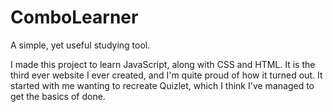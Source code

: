 # ComboLearner
A simple, yet useful studying tool.

I made this project to learn JavaScript, along with CSS and HTML. It is the third ever website I ever created, and I'm quite proud of how it turned out. It started with
me wanting to recreate Quizlet, which I think I've managed to get the basics of done.
